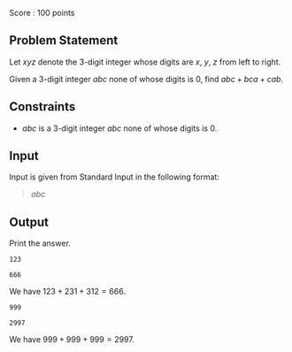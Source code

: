 Score : $100$ points

## Problem Statement

Let $xyz$ denote the $3$-digit integer whose digits are $x$, $y$, $z$ from left to right.

Given a $3$-digit integer $abc$ none of whose digits is $0$, find $abc+bca+cab$.

## Constraints

- $abc$ is a $3$-digit integer $abc$ none of whose digits is $0$.

## Input

Input is given from Standard Input in the following format:

> $abc$

## Output

Print the answer.

```input1
123
```

```output1
666
```

We have $123+231+312=666$.

```input2
999
```

```output2
2997
```

We have $999+999+999=2997$.